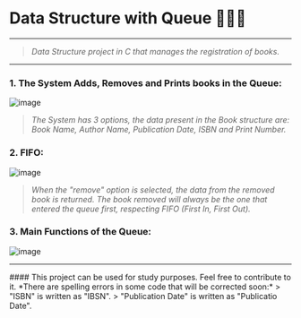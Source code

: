 # Data Structure with Queue 📕📗📘
<hr>

> *Data Structure project in C that manages the registration of books.*
<hr>

### 1. The System Adds, Removes and Prints books in the Queue:
![image](https://user-images.githubusercontent.com/123518676/226610083-529c622f-eda3-4602-96fe-532ed28c2ae8.png)
> *The System has 3 options, the data present in the Book structure are: Book Name, Author Name, Publication Date, ISBN and Print Number.*
### 2. FIFO:
![image](https://user-images.githubusercontent.com/123518676/226610644-e1e8d497-6f95-4e06-a13f-430e691ebe3e.png)
> *When the "remove" option is selected, the data from the removed book is returned. The book removed will always be the one that entered the queue first, respecting FIFO (First In, First Out).*

### 3. Main Functions of the Queue:
![image](https://user-images.githubusercontent.com/123518676/226612512-9a8982ce-33d8-4efa-aa31-db9f4e71dcd9.png)


<hr>
#### This project can be used for study purposes. Feel free to contribute to it.
*There are spelling errors in some code that will be corrected soon:*
   > "ISBN" is written as "IBSN".
   > "Publication Date" is written as "Publicatio Date".
